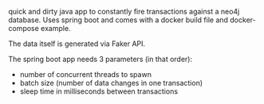 quick and dirty java app to constantly fire transactions against a neo4j database. Uses spring boot and comes with a docker build file and docker-compose example.

The data itself is generated via Faker API.

The spring boot app needs 3 parameters (in that order):
* number of concurrent threads to spawn
* batch size (number of data changes in one transaction)
* sleep time in milliseconds between transactions
